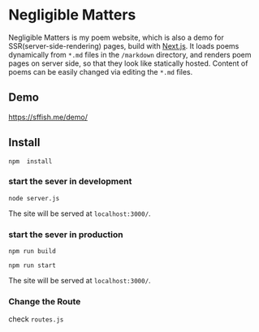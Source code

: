 # Negligible Matters

Negligible Matters is my poem website, which is also a demo for SSR(server-side-rendering) pages, build with [Next.js](https://nextjs.org/). It loads poems dynamically from `*.md` files in the `/markdown` directory, and renders poem pages on server side, so that they look like statically hosted. Content of poems can be easily changed via editing the `*.md` files.  

## Demo
https://sffish.me/demo/



## Install
```
npm  install
```

### start the sever in development
```
node server.js
```
The site will be served at `localhost:3000/`.


### start the sever in production
```
npm run build
```

```
npm run start
```

The site will be served at `localhost:3000/`.

### Change the Route

check `routes.js`


